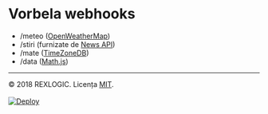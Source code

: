 # Vorbela webhooks

- /meteo (<a href="https://openweathermap.org/">OpenWeatherMap</a>)
- /stiri (furnizate de <a href="https://newsapi.org">News API</a>)
- /mate (<a href="https://timezonedb.com/">TimeZoneDB</a>)
- /data (<a href="http://mathjs.org/">Math.js</a>)
<hr />
© 2018 REXLOGIC. Licența <a href="https://opensource.org/licenses/MIT">MIT</a>.
<br /><br />

<a href="https://heroku.com/deploy?template=https://github.com/rexlogic/vremea">
  <img src="https://www.herokucdn.com/deploy/button.svg" alt="Deploy">
</a>




